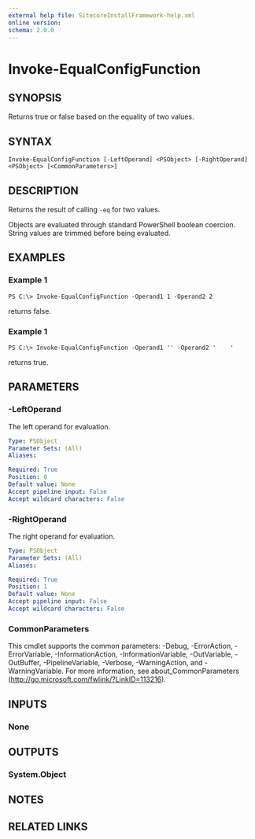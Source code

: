 ```yaml
---
external help file: SitecoreInstallFramework-help.xml
online version: 
schema: 2.0.0
---
```


# Invoke-EqualConfigFunction

## SYNOPSIS
Returns true or false based on the equality of two values.

## SYNTAX

```
Invoke-EqualConfigFunction [-LeftOperand] <PSObject> [-RightOperand] <PSObject> [<CommonParameters>]
```

## DESCRIPTION
Returns the result of calling `-eq` for two values.

Objects are evaluated through standard PowerShell boolean coercion. String
values are trimmed before being evaluated.

## EXAMPLES

### Example 1
```
PS C:\> Invoke-EqualConfigFunction -Operand1 1 -Operand2 2
```

returns false.

### Example 1
```
PS C:\> Invoke-EqualConfigFunction -Operand1 '' -Operand2 '    '
```

returns true.

## PARAMETERS

### -LeftOperand
The left operand for evaluation.

```yaml
Type: PSObject
Parameter Sets: (All)
Aliases: 

Required: True
Position: 0
Default value: None
Accept pipeline input: False
Accept wildcard characters: False
```

### -RightOperand
The right operand for evaluation.

```yaml
Type: PSObject
Parameter Sets: (All)
Aliases: 

Required: True
Position: 1
Default value: None
Accept pipeline input: False
Accept wildcard characters: False
```

### CommonParameters
This cmdlet supports the common parameters: -Debug, -ErrorAction, -ErrorVariable, -InformationAction, -InformationVariable, -OutVariable, -OutBuffer, -PipelineVariable, -Verbose, -WarningAction, and -WarningVariable. For more information, see about_CommonParameters (http://go.microsoft.com/fwlink/?LinkID=113216).

## INPUTS

### None

## OUTPUTS

### System.Object

## NOTES

## RELATED LINKS

